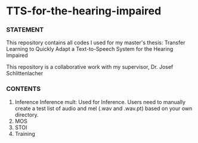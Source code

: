 # TTS-for-the-hearing-impaired
### STATEMENT ###
This repository contains all codes I used for my master's thesis: Transfer Learning to Quickly Adapt a Text-to-Speech System for the Hearing Impaired

This repository is a collaborative work with my supervisor, Dr. Josef Schlittenlacher

### CONTENTS ###
1. Inference
   Inference mult: Used for Inference. Users need to manually create a test list of audio and mel (.wav and .wav.pt) based on your own directory.
3. MOS
4. STOI
5. Training
